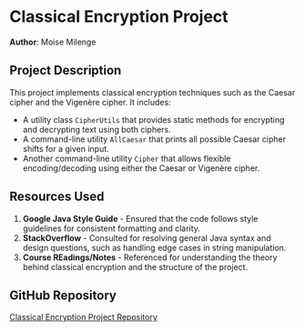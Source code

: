 # Classical Encryption Project

**Author**: Moise Milenge

## Project Description
This project implements classical encryption techniques such as the Caesar cipher and the Vigenère cipher. It includes:
- A utility class `CipherUtils` that provides static methods for encrypting and decrypting text using both ciphers.
- A command-line utility `AllCaesar` that prints all possible Caesar cipher shifts for a given input.
- Another command-line utility `Cipher` that allows flexible encoding/decoding using either the Caesar or Vigenère cipher.

## Resources Used
1. **Google Java Style Guide** - Ensured that the code follows style guidelines for consistent formatting and clarity.
2. **StackOverflow** - Consulted for resolving general Java syntax and design questions, such as handling edge cases in string manipulation.
3. **Course REadings/Notes** - Referenced for understanding the theory behind classical encryption and the structure of the project.

## GitHub Repository
[Classical Encryption Project Repository](https://github.com/moistr203/csc207-mini-project-1.git)
